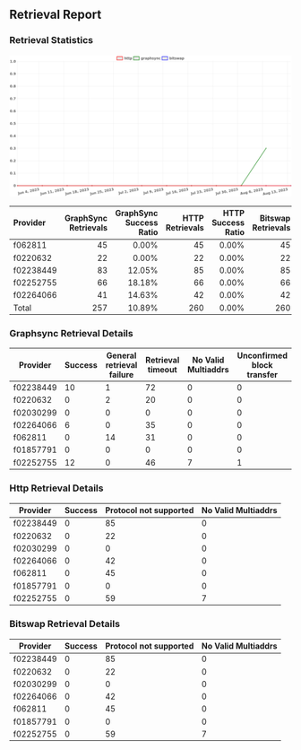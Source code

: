 ## Retrieval Report
### Retrieval Statistics
<img src="https://raw.githubusercontent.com/data-preservation-programs/filplus-checker-assets/main/filecoin-project/filecoin-plus-large-datasets/issues/1561/1691978267678.png"/>

| Provider  | GraphSync Retrievals | GraphSync Success Ratio | HTTP Retrievals | HTTP Success Ratio | Bitswap Retrievals | Bitswap Success Ratio |
| :-------- | -------------------: | ----------------------: | --------------: | -----------------: | -----------------: | --------------------: |
| f062811   |                   45 |                   0.00% |              45 |              0.00% |                 45 |                 0.00% |
| f0220632  |                   22 |                   0.00% |              22 |              0.00% |                 22 |                 0.00% |
| f02238449 |                   83 |                  12.05% |              85 |              0.00% |                 85 |                 0.00% |
| f02252755 |                   66 |                  18.18% |              66 |              0.00% |                 66 |                 0.00% |
| f02264066 |                   41 |                  14.63% |              42 |              0.00% |                 42 |                 0.00% |
| Total     |                  257 |                  10.89% |             260 |              0.00% |                260 |                 0.00% |

### Graphsync Retrieval Details
| Provider  | Success | General retrieval failure | Retrieval timeout | No Valid Multiaddrs | Unconfirmed block transfer |
| --------- | ------- | ------------------------- | ----------------- | ------------------- | -------------------------- |
| f02238449 | 10      | 1                         | 72                | 0                   | 0                          |
| f0220632  | 0       | 2                         | 20                | 0                   | 0                          |
| f02030299 | 0       | 0                         | 0                 | 0                   | 0                          |
| f02264066 | 6       | 0                         | 35                | 0                   | 0                          |
| f062811   | 0       | 14                        | 31                | 0                   | 0                          |
| f01857791 | 0       | 0                         | 0                 | 0                   | 0                          |
| f02252755 | 12      | 0                         | 46                | 7                   | 1                          |

### Http Retrieval Details
| Provider  | Success | Protocol not supported | No Valid Multiaddrs |
| --------- | ------- | ---------------------- | ------------------- |
| f02238449 | 0       | 85                     | 0                   |
| f0220632  | 0       | 22                     | 0                   |
| f02030299 | 0       | 0                      | 0                   |
| f02264066 | 0       | 42                     | 0                   |
| f062811   | 0       | 45                     | 0                   |
| f01857791 | 0       | 0                      | 0                   |
| f02252755 | 0       | 59                     | 7                   |

### Bitswap Retrieval Details
| Provider  | Success | Protocol not supported | No Valid Multiaddrs |
| --------- | ------- | ---------------------- | ------------------- |
| f02238449 | 0       | 85                     | 0                   |
| f0220632  | 0       | 22                     | 0                   |
| f02030299 | 0       | 0                      | 0                   |
| f02264066 | 0       | 42                     | 0                   |
| f062811   | 0       | 45                     | 0                   |
| f01857791 | 0       | 0                      | 0                   |
| f02252755 | 0       | 59                     | 7                   |
